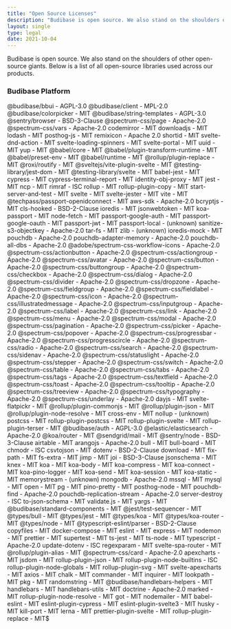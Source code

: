 ```yaml
---
title: "Open Source Licenses"
description: "Budibase is open source. We also stand on the shoulders of other open-source giants."
layout: single
type: legal
date: 2021-10-04
---
```


Budibase is open source. We also stand on the shoulders of other open-source giants. Below is a list of all open-source libraries used across our products.


### Budibase Platform


@budibase/bbui - AGPL-3.0
@budibase/client - MPL-2.0
@budibase/colorpicker - MIT
@budibase/string-templates - AGPL-3.0
@sentry/browser - BSD-3-Clause
@spectrum-css/page - Apache-2.0
@spectrum-css/vars - Apache-2.0
codemirror - MIT
downloadjs - MIT
lodash - MIT
posthog-js - MIT
remixicon - Apache 2.0
shortid - MIT
svelte-dnd-action - MIT
svelte-loading-spinners - MIT
svelte-portal - MIT
uuid - MIT
yup - MIT
@babel/core - MIT
@babel/plugin-transform-runtime - MIT
@babel/preset-env - MIT
@babel/runtime - MIT
@rollup/plugin-replace - MIT
@roxi/routify - MIT
@sveltejs/vite-plugin-svelte - MIT
@testing-library/jest-dom - MIT
@testing-library/svelte - MIT
babel-jest - MIT
cypress - MIT
cypress-terminal-report - MIT
identity-obj-proxy - MIT
jest - MIT
ncp - MIT
rimraf - ISC
rollup - MIT
rollup-plugin-copy - MIT
start-server-and-test - MIT
svelte - MIT
svelte-jester - MIT
vite - MIT
@techpass/passport-openidconnect - MIT
aws-sdk - Apache-2.0
bcryptjs - MIT
cls-hooked - BSD-2-Clause
ioredis - MIT
jsonwebtoken - MIT
koa-passport - MIT
node-fetch - MIT
passport-google-auth - MIT
passport-google-oauth - MIT
passport-jwt - MIT
passport-local - (unknown)
sanitize-s3-objectkey - Apache-2.0
tar-fs - MIT
zlib - (unknown)
ioredis-mock - MIT
pouchdb - Apache-2.0
pouchdb-adapter-memory - Apache-2.0
pouchdb-all-dbs - Apache-2.0
@adobe/spectrum-css-workflow-icons - Apache-2.0
@spectrum-css/actionbutton - Apache-2.0
@spectrum-css/actiongroup - Apache-2.0
@spectrum-css/avatar - Apache-2.0
@spectrum-css/button - Apache-2.0
@spectrum-css/buttongroup - Apache-2.0
@spectrum-css/checkbox - Apache-2.0
@spectrum-css/dialog - Apache-2.0
@spectrum-css/divider - Apache-2.0
@spectrum-css/dropzone - Apache-2.0
@spectrum-css/fieldgroup - Apache-2.0
@spectrum-css/fieldlabel - Apache-2.0
@spectrum-css/icon - Apache-2.0
@spectrum-css/illustratedmessage - Apache-2.0
@spectrum-css/inputgroup - Apache-2.0
@spectrum-css/label - Apache-2.0
@spectrum-css/link - Apache-2.0
@spectrum-css/menu - Apache-2.0
@spectrum-css/modal - Apache-2.0
@spectrum-css/pagination - Apache-2.0
@spectrum-css/picker - Apache-2.0
@spectrum-css/popover - Apache-2.0
@spectrum-css/progressbar - Apache-2.0
@spectrum-css/progresscircle - Apache-2.0
@spectrum-css/radio - Apache-2.0
@spectrum-css/search - Apache-2.0
@spectrum-css/sidenav - Apache-2.0
@spectrum-css/statuslight - Apache-2.0
@spectrum-css/stepper - Apache-2.0
@spectrum-css/switch - Apache-2.0
@spectrum-css/table - Apache-2.0
@spectrum-css/tabs - Apache-2.0
@spectrum-css/tags - Apache-2.0
@spectrum-css/textfield - Apache-2.0
@spectrum-css/toast - Apache-2.0
@spectrum-css/tooltip - Apache-2.0
@spectrum-css/treeview - Apache-2.0
@spectrum-css/typography - Apache-2.0
@spectrum-css/underlay - Apache-2.0
dayjs - MIT
svelte-flatpickr - MIT
@rollup/plugin-commonjs - MIT
@rollup/plugin-json - MIT
@rollup/plugin-node-resolve - MIT
cross-env - MIT
nollup - (unknown)
postcss - MIT
rollup-plugin-postcss - MIT
rollup-plugin-svelte - MIT
rollup-plugin-terser - MIT
@budibase/auth - AGPL-3.0
@elastic/elasticsearch - Apache-2.0
@koa/router - MIT
@sendgrid/mail - MIT
@sentry/node - BSD-3-Clause
airtable - MIT
arangojs - Apache-2.0
bull - MIT
bull-board - MIT
chmodr - ISC
csvtojson - MIT
dotenv - BSD-2-Clause
download - MIT
fix-path - MIT
fs-extra - MIT
jimp - MIT
joi - BSD-3-Clause
jsonschema - MIT
knex - MIT
koa - MIT
koa-body - MIT
koa-compress - MIT
koa-connect - MIT
koa-pino-logger - MIT
koa-send - MIT
koa-session - MIT
koa-static - MIT
memorystream - (unknown)
mongodb - Apache-2.0
mssql - MIT
mysql - MIT
open - MIT
pg - MIT
pino-pretty - MIT
posthog-node - MIT
pouchdb-find - Apache-2.0
pouchdb-replication-stream - Apache-2.0
server-destroy - ISC
to-json-schema - MIT
validate.js - MIT
yargs - MIT
@budibase/standard-components - MIT
@jest/test-sequencer - MIT
@types/bull - MIT
@types/jest - MIT
@types/koa - MIT
@types/koa-router - MIT
@types/node - MIT
@typescript-eslint/parser - BSD-2-Clause
copyfiles - MIT
docker-compose - MIT
eslint - MIT
express - MIT
nodemon - MIT
prettier - MIT
supertest - MIT
ts-jest - MIT
ts-node - MIT
typescript - Apache-2.0
update-dotenv - ISC
regexparam - MIT
svelte-spa-router - MIT
@rollup/plugin-alias - MIT
@spectrum-css/card - Apache-2.0
apexcharts - MIT
jsdom - MIT
rollup-plugin-json - MIT
rollup-plugin-node-builtins - ISC
rollup-plugin-node-globals - MIT
rollup-plugin-svg - MIT
svelte-apexcharts - MIT
axios - MIT
chalk - MIT
commander - MIT
inquirer - MIT
lookpath - MIT
pkg - MIT
randomstring - MIT
@budibase/handlebars-helpers - MIT
handlebars - MIT
handlebars-utils - MIT
doctrine - Apache-2.0
marked - MIT
rollup-plugin-node-resolve - MIT
got - MIT
nodemailer - MIT
babel-eslint - MIT
eslint-plugin-cypress - MIT
eslint-plugin-svelte3 - MIT
husky - MIT
kill-port - MIT
lerna - MIT
prettier-plugin-svelte - MIT
rollup-plugin-replace - MIT$